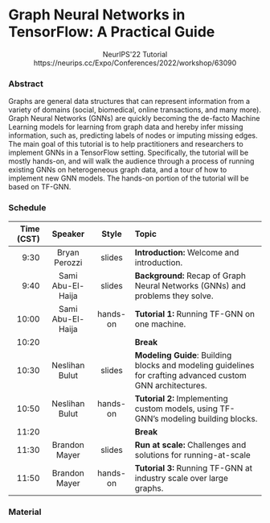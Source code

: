 # Graph Neural Networks in TensorFlow: A Practical Guide
<center>NeurIPS'22 Tutorial</center>

<center> https://neurips.cc/Expo/Conferences/2022/workshop/63090 </center>

### Abstract

Graphs are general data structures that can represent information from a variety
of domains (social, biomedical, online transactions, and many more). Graph
Neural Networks (GNNs) are quickly becoming the de-facto Machine Learning models
for learning from graph data and hereby infer missing information, such as,
predicting labels of nodes or imputing missing edges. The main goal of this
tutorial is to help practitioners and researchers to implement GNNs in a
TensorFlow setting. Specifically, the tutorial will be mostly hands-on, and will
walk the audience through a process of running existing GNNs on heterogeneous
graph data, and a tour of how to implement new GNN models. The hands-on portion
of the tutorial will be based on TF-GNN.

### Schedule

| Time (CST)  | Speaker            | Style    | Topic  |
| ----------: |:---------------:   | :-----:  | :----- |
| 9:30        | Bryan Perozzi      | slides   | **Introduction:** Welcome and introduction. |
| 9:40        | Sami Abu-El-Haija  | slides   | **Background:** Recap of Graph Neural Networks (GNNs) and problems they solve.  |
| 10:00       | Sami Abu-El-Haija  | hands-on | **Tutorial 1:** Running TF-GNN on one machine. |
| 10:20       |                    |          | **Break**  |
| 10:30       | Neslihan Bulut     | slides   | **Modeling Guide**: Building blocks and modeling guidelines for crafting advanced custom GNN architectures. |
| 10:50       | Neslihan Bulut     | hands-on | **Tutorial 2:** Implementing custom models, using TF-GNN’s modeling building blocks. |
| 11:20       |                    |          | **Break**  |
| 11:30       | Brandon Mayer      | slides   | **Run at scale:** Challenges and solutions for running-at-scale |
| 11:50       | Brandon Mayer      | hands-on | **Tutorial 3:** Running TF-GNN at industry scale over large graphs. |

### Material
